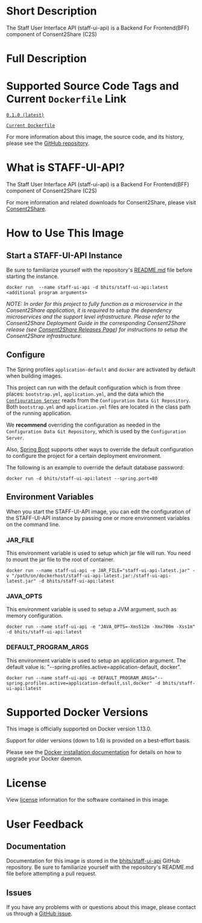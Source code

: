# Short Description

The Staff User Interface API (staff-ui-api) is a Backend For Frontend(BFF) component of Consent2Share (C2S)

# Full Description

# Supported Source Code Tags and Current `Dockerfile` Link

[`0.1.0 (latest)`](https://github.com/bhits/staff-ui-api/releases/tag/0.1.0)

[`Current Dockerfile`](https://github.com/bhits/staff-ui-api/blob/master/staff-ui-api/src/main/docker/Dockerfile)

For more information about this image, the source code, and its history, please see the [GitHub repository](https://github.com/bhits/staff-ui-api).

# What is STAFF-UI-API?

The Staff User Interface API (staff-ui-api) is a Backend For Frontend(BFF) component of Consent2Share (C2S)

For more information and related downloads for Consent2Share, please visit [Consent2Share](https://bhits.github.io/consent2share/).

# How to Use This Image

## Start a STAFF-UI-API Instance

Be sure to familiarize yourself with the repository's [README.md](https://github.com/bhits/staff-ui-api) file before starting the instance.

`docker run  --name staff-ui-api -d bhits/staff-ui-api:latest <additional program arguments>`

*NOTE: In order for this project to fully function as a microservice in the Consent2Share application, it is required to setup the dependency microservices and the support level infrastructure. Please refer to the Consent2Share Deployment Guide in the corresponding Consent2Share release (see [Consent2Share Releases Page](https://github.com/bhits/consent2share/releases)) for instructions to setup the Consent2Share infrastructure.*
 
## Configure

The Spring profiles `application-default` and `docker` are activated by default when building images.

This project can run with the default configuration which is from three places: `bootstrap.yml`, `application.yml`, and the data which the [`Configuration Server`](https://github.com/bhits/config-server) reads from the `Configuration Data Git Repository`. Both `bootstrap.yml` and `application.yml` files are located in the class path of the running application.

We **recommend** overriding the configuration as needed in the `Configuration Data Git Repository`, which is used by the `Configuration Server`.

Also, [Spring Boot](https://projects.spring.io/spring-boot/) supports other ways to override the default configuration to configure the project for a certain deployment environment. 

The following is an example to override the default database password:

`docker run -d bhits/staff-ui-api:latest --spring.port=80`

## Environment Variables

When you start the STAFF-UI-API image, you can edit the configuration of the STAFF-UI-API instance by passing one or more environment variables on the command line. 

### JAR_FILE

This environment variable is used to setup which jar file will run. You need to mount the jar file to the root of container.

`docker run --name staff-ui-api -e JAR_FILE="staff-ui-api-latest.jar" -v "/path/on/dockerhost/staff-ui-api-latest.jar:/staff-ui-api-latest.jar" -d bhits/staff-ui-api:latest`

### JAVA_OPTS 

This environment variable is used to setup a JVM argument, such as memory configuration.

`docker run --name staff-ui-api -e "JAVA_OPTS=-Xms512m -Xmx700m -Xss1m" -d bhits/staff-ui-api:latest`

### DEFAULT_PROGRAM_ARGS 

This environment variable is used to setup an application argument. The default value is: "--spring.profiles.active=application-default, docker".

`docker run --name staff-ui-api -e DEFAULT_PROGRAM_ARGS="--spring.profiles.active=application-default,ssl,docker" -d bhits/staff-ui-api:latest`

# Supported Docker Versions

This image is officially supported on Docker version 1.13.0.

Support for older versions (down to 1.6) is provided on a best-effort basis.

Please see the [Docker installation documentation](https://docs.docker.com/engine/installation/) for details on how to upgrade your Docker daemon.

# License

View [license](https://github.com/bhits/staff-ui-api/blob/master/LICENSE) information for the software contained in this image.

# User Feedback

## Documentation
 
Documentation for this image is stored in the [bhits/staff-ui-api](https://github.com/bhits/staff-ui-api) GitHub repository. Be sure to familiarize yourself with the repository's README.md file before attempting a pull request.

## Issues

If you have any problems with or questions about this image, please contact us through a [GitHub issue](https://github.com/bhits/staff-ui-api/issues).

